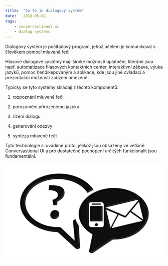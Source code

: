 ```yaml
---
title:  "Co to je dialogový systém"
date:   2018-05-02
tags: 
    - conversastional ui
    - dialog systems
---
```

Dialogový systém je počítačový program, jehož účelem je komunikovat s člověkem pomocí mluvené řeči.

Hlasové dialogové systémy mají široké možnosti uplatnění, kterými jsou např. automatizace hlasových kontaktních center, interaktivní zábava, výuka jazyků, pomoc hendikepovaným a aplikace, kde jsou jiné ovládací a prezentační možnosti zařízení omezené.

Typicky se tyto systémy skládají z těchto komponentů:

1. rozpoznání mluvené řeči

2. porozumění přirozenému jazyku

3. řízení dialogu

4. generování odezvy

5. syntéza mluvené řeči

Tyto technologie si uvádíme proto, jelikož jsou obsaženy ve většině Conversastional UI a pro dostatečné pochopení určitých funkcionalit jsou fundamentální.
 
![](communication-1809935_1280.png)
